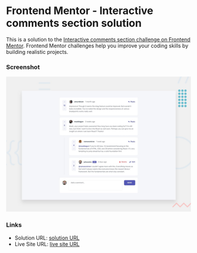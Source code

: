 # Frontend Mentor - Interactive comments section solution

This is a solution to the [Interactive comments section challenge on Frontend Mentor](https://www.frontendmentor.io/challenges/interactive-comments-section-iG1RugEG9). Frontend Mentor challenges help you improve your coding skills by building realistic projects.

### Screenshot

![](desktop-preview.jpg)

### Links

- Solution URL: [ solution URL ](https://www.frontendmentor.io/solutions/interactive-comment-section-solution-4ZfCJ7cfEJ)
- Live Site URL: [ live site URL ](https://hummingcoder.github.io/COMMENT_SECTION/)
